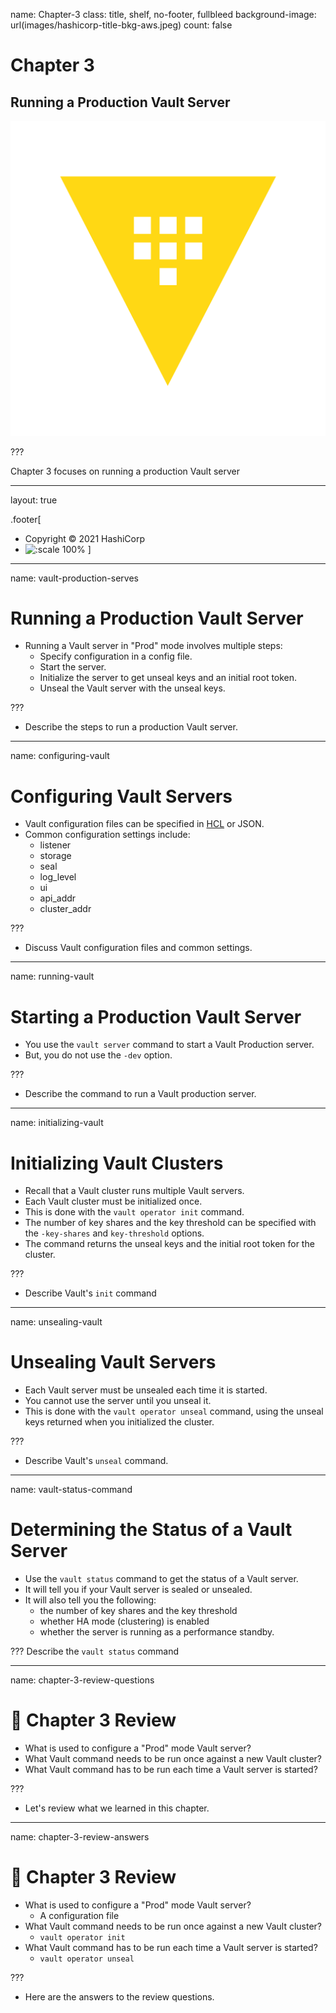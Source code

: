 name: Chapter-3
class: title, shelf, no-footer, fullbleed
background-image: url(images/hashicorp-title-bkg-aws.jpeg)
count: false

# Chapter 3      
## Running a Production Vault Server

![:scale 15%](images/vault_logo_y.png)

???

Chapter 3 focuses on running a production Vault server

---
layout: true

.footer[
- Copyright © 2021 HashiCorp
- ![:scale 100%](https://hashicorp.github.io/field-workshops-assets/assets/logos/HashiCorp_Icon_Black.svg)
]

---
name: vault-production-serves
# Running a Production Vault Server
* Running a Vault server in "Prod" mode involves multiple steps:
  * Specify configuration in a config file.
  * Start the server.
  * Initialize the server to get unseal keys and an initial root token.
  * Unseal the Vault server with the unseal keys.

???
* Describe the steps to run a production Vault server.

---
name: configuring-vault
# Configuring Vault Servers
* Vault configuration files can be specified in <a href="https://github.com/hashicorp/hcl" target="_blank">HCL</a> or JSON.
* Common configuration settings include:
  * listener
  * storage
  * seal
  * log_level
  * ui
  * api_addr
  * cluster_addr

???
* Discuss Vault configuration files and common settings.

---
name: running-vault
# Starting a Production Vault Server
* You use the `vault server` command to start a Vault Production server.
* But, you do not use the `-dev` option.

???
* Describe the command to run a Vault production server.

---
name: initializing-vault
# Initializing Vault Clusters
* Recall that a Vault cluster runs multiple Vault servers.
* Each Vault cluster must be initialized once.
* This is done with the `vault operator init` command.
* The number of key shares and the key threshold can be specified with the `-key-shares` and `key-threshold` options.
* The command returns the unseal keys and the initial root token for the cluster.

???
* Describe Vault's `init` command

---
name: unsealing-vault
# Unsealing Vault Servers
* Each Vault server must be unsealed each time it is started.
* You cannot use the server until you unseal it.
* This is done with the `vault operator unseal` command, using the unseal keys returned when you initialized the cluster.

???
* Describe Vault's `unseal` command.

---
name: vault-status-command
# Determining the Status of a Vault Server
* Use the `vault status` command to get the status of a Vault server.
* It will tell you if your Vault server is sealed or unsealed.
* It will also tell you the following:
  * the number of key shares and the key threshold
  * whether HA mode (clustering) is enabled
  * whether the server is running as a performance standby.

???
Describe the `vault status` command

---
name: chapter-3-review-questions
# 📝 Chapter 3 Review

* What is used to configure a "Prod" mode Vault server?
* What Vault command needs to be run once against a new Vault cluster?
* What Vault command has to be run each time a Vault server is started?

???
* Let's review what we learned in this chapter.

---
name: chapter-3-review-answers
# 📝 Chapter 3 Review

* What is used to configure a "Prod" mode Vault server?
  * A configuration file
* What Vault command needs to be run once against a new Vault cluster?
  * `vault operator init`
* What Vault command has to be run each time a Vault server is started?
  * `vault operator unseal`

???
* Here are the answers to the review questions.
